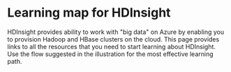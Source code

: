 <properties urlDisplayName="Learn HDInsight" pageTitle="Learning Map for HDInsight | Azure" metaKeywords="" description="Get a suggested flow of resources to go through for learning all you need to know about HDInsight" metaCanonical="" services="hdinsight" documentationCenter="" title="Learning map for HDInsight" authors="nitinme" solutions="big-data" manager="paulettm" editor="cgronlun" />

<tags ms.service="hdinsight" ms.workload="big-data" ms.tgt_pltfrm="na" ms.devlang="na" ms.topic="article" ms.date="09/25/2014" ms.author="nitinme"></tags>

# Learning map for HDInsight

HDInsight provides ability to work with "big data" on Azure by enabling you to provision Hadoop and HBase clusters on the cloud. This page provides links to all the resources that you need to start learning about HDInsight. Use the flow suggested in the illustration for the most effective learning path.

<object type="image/svg+xml" data="https://mysstorage.blob.core.windows.net/picture/HDI.Content.Flow.svg" width="100%" height="100%">
</object>
<!--center><iframe width="780" height="1407" src="https://mysstorage.blob.core.windows.net/picture/HDI.Content.Flow.svg" frameborder="0"></iframe></center--> <!--center><img src = "https://mysstorage.blob.core.windows.net/picture/HDI.ContentFlow.png" title = "" usemap="#imagemap">
    <map name="imagemap">
      <area shape="rect" alt="What is Hadoop on HDInsight" title="What is Hadoop on HDInsight" coords="591,70,717,99" href="http://azure.microsoft.com/en-us/documentation/articles/hdinsight-hadoop-introduction/" target="_blank" />
      <area shape="rect" alt="What is HBase on HDInsight" title="What is HBase on HDInsight" coords="591,107,718,136" href="http://azure.microsoft.com/en-us/documentation/articles/hdinsight-hbase-overview/" target="_blank" />
      <area shape="rect" alt="How is the data stored in HDInsight" title="How is the data stored in HDInsight" coords="591,144,717,174" href="http://azure.microsoft.com/en-us/documentation/articles/hdinsight-use-blob-storage/" target="_blank" />
      <area shape="rect" alt="Get started with HDInsight" title="Get started with HDInsight" coords="591,204,717,233" href="http://azure.microsoft.com/en-us/documentation/articles/hdinsight-get-started/" target="_blank" />
      <area shape="rect" alt="Get started with HBase in HDInsight" title="Get started with HBase in HDInsight" coords="591,241,717,270" href="http://azure.microsoft.com/en-us/documentation/articles/hdinsight-hbase-get-started/" target="_blank" />
      <area shape="rect" alt="Provision a Hadoop cluster" title="Provision a Hadoop cluster" coords="591,303,717,331" href="http://azure.microsoft.com/en-us/documentation/articles/hdinsight-provision-clusters/" target="_blank" />
      <area shape="rect" alt="Provision an HBase cluster" title="Provision an HBase cluster" coords="591,340,718,370" href="http://azure.microsoft.com/en-us/documentation/articles/hdinsight-hbase-provision-vnet/" target="_blank" />
      <area shape="rect" alt="Use Emulator to learn HDInsight" title="Use Emulator to learn HDInsight" coords="568,439,741,495" href="http://azure.microsoft.com/en-us/documentation/articles/hdinsight-get-started-emulator/" target="_blank" />
      <area shape="rect" alt="The Pi Estimator sample" title="The Pi Estimator sample" coords="15,364,140,406" href="http://azure.microsoft.com/en-us/documentation/articles/hdinsight-sample-pi-estimator/" target="_blank" />
      <area shape="rect" alt="The word count sample" title="The word count sample" coords="15,419,140,459" href="http://azure.microsoft.com/en-us/documentation/articles/hdinsight-sample-wordcount/" target="_blank" />
      <area shape="rect" alt="The 10-GB graysort sample" title="The 10-GB graysort sample" coords="15,472,141,512" href="http://azure.microsoft.com/en-us/documentation/articles/hdinsight-sample-10gb-graysort/" target="_blank" />
      <area shape="rect" alt="The C# streaming sample" title="The C# streaming sample" coords="15,526,141,565" href="http://azure.microsoft.com/en-us/documentation/articles/hdinsight-sample-csharp-streaming/" target="_blank" />
      <area shape="rect" alt="Manage HDInsight cluster using the portal" title="Manage HDInsight cluster using the portal" coords="28,712,153,751" href="http://azure.microsoft.com/en-us/documentation/articles/hdinsight-administer-use-management-portal/" target="" />
      <area shape="rect" alt="Manage HDInsight cluster using PowerShell" title="Manage HDInsight cluster using PowerShell" coords="28,761,154,802" href="http://azure.microsoft.com/en-us/documentation/articles/hdinsight-administer-use-powershell/" target="_blank" />
      <area shape="rect" alt="Manage HDInsight cluster using command line" title="Manage HDInsight cluster using command line" coords="28,812,154,852" href="http://azure.microsoft.com/en-us/documentation/articles/hdinsight-administer-use-command-line/" target="_blank" />
      <area shape="rect" alt="Manage HDInsight cluster using Ambari API" title="Manage HDInsight cluster using Ambari API" coords="28,863,154,903" href="http://azure.microsoft.com/en-us/documentation/articles/hdinsight-monitor-use-ambari-api/" target="_blank" />
      <area shape="rect" alt="Availability and reliability of HDInsight clusters" title="Availability and reliability of HDInsight clusters" coords="28,913,153,954" href="http://azure.microsoft.com/en-us/documentation/articles/hdinsight-high-availability/" target="_blank" />
      <area shape="rect" alt="Use Azure Blobs to store cluster data" title="Use Azure Blobs to store cluster data" coords="183,711,309,753" href="http://azure.microsoft.com/en-us/documentation/articles/hdinsight-use-blob-storage/" target="_blank" />
      <area shape="rect" alt="Upload data for Hadoop jobs" title="Upload data for Hadoop jobs" coords="183,761,310,803" href="http://azure.microsoft.com/en-us/documentation/articles/hdinsight-upload-data/" target="_blank" />
      <area shape="rect" alt="Use Hive with Hadoop" title="Use Hive with Hadoop" coords="341,711,466,752" href="http://azure.microsoft.com/en-us/documentation/articles/hdinsight-use-hive/" target="_blank" />
      <area shape="rect" alt="Use Pig with Hadoop" title="Use Pig with Hadoop" coords="341,763,466,803" href="http://azure.microsoft.com/en-us/documentation/articles/hdinsight-use-pig/" target="_blank" />
      <area shape="rect" alt="Use Hadoop MapReduce" title="Use Hadoop MapReduce" coords="341,814,467,855" href="http://azure.microsoft.com/en-us/documentation/articles/hdinsight-use-mapreduce/" target="_blank" />
      <area shape="rect" alt="Use Python with Hive and Pig" title="Use Python with Hive and Pig" coords="341,866,467,906" href="http://azure.microsoft.com/en-us/documentation/articles/hdinsight-python/" target="_blank" />
      <area shape="rect" alt="Submit Hadoop jobs using code" title="Submit Hadoop jobs using code" coords="341,917,466,958" href="http://azure.microsoft.com/en-us/documentation/articles/hdinsight-submit-hadoop-jobs-programmatically" target="_blank" />
      <area shape="rect" alt="Use Oozie with Hadoop" title="Use Oozie with Hadoop" coords="341,969,467,1008" href="http://azure.microsoft.com/en-us/documentation/articles/hdinsight-use-oozie/" target="_blank" />
      <area shape="rect" alt="Use Oozie coordinator with HDInsight" title="Use Oozie coordinator with HDInsight" coords="341,1020,466,1060" href="http://azure.microsoft.com/en-us/documentation/articles/hdinsight-use-oozie-coordinator-time/" target="_blank" />
      <area shape="rect" alt="Develop MapReduce programs in Java" title="Develop MapReduce programs in Java" coords="341,1070,466,1127" href="http://azure.microsoft.com/en-us/documentation/articles/hdinsight-develop-deploy-java-mapreduce/" target="_blank" />
      <area shape="rect" alt="Develop C# streaming jobs for HDInsight" title="Develop C# streaming jobs for HDInsight" coords="341,1138,467,1178" href="http://azure.microsoft.com/en-us/documentation/articles/hdinsight-hadoop-develop-deploy-streaming-jobs/" target="_blank" />
      <area shape="rect" alt="Use Maven with HBase in HDInsight" title="Use Maven with HBase in HDInsight" coords="341,1189,466,1245" href="http://azure.microsoft.com/en-us/documentation/articles/hdinsight-hbase-build-java-maven/" target="_blank" />
      <area shape="rect" alt="Debug error messages in HDInsight" title="Debug error messages in HDInsight" coords="341,1256,467,1296" href="http://azure.microsoft.com/en-us/documentation/articles/hdinsight-debug-jobs/" target="_blank" />
      <area shape="rect" alt="Move data to databases using Sqoop" title="Move data to databases using Sqoop" coords="341,1307,466,1347" href="http://azure.microsoft.com/en-us/documentation/articles/hdinsight-use-sqoop/" target="_blank" />
      <area shape="rect" alt="Serialize data with .NET library for Avro" title="Serialize data with .NET library for Avro" coords="341,1358,466,1399" href="http://azure.microsoft.com/en-us/documentation/articles/hdinsight-dotnet-avro-serialization/" target="_blank" />
      <area shape="rect" alt="HDInsight SDK reference documentation" title="HDInsight SDK reference documentation" coords="341,1409,467,1449" href="http://msdn.microsoft.com/library/azure/dn479185.aspx" target="_blank" />
      <area shape="rect" alt="Use Mahout to generate movie recommendations" title="Use Mahout to generate movie recommendations" coords="496,711,621,752" href="http://azure.microsoft.com/en-us/documentation/articles/hdinsight-mahout/" target="_blank" />
      <area shape="rect" alt="Use Giraph for graph analysis in Hadoop" title="Use Giraph for graph analysis in Hadoop" coords="496,761,622,803" href="http://azure.microsoft.com/en-us/documentation/articles/hdinsight-giraph/" target="_blank" />
      <area shape="rect" alt="Analyze twitter data using Hadoop" title="Analyze twitter data using Hadoop" coords="496,814,621,854" href="http://azure.microsoft.com/en-us/documentation/articles/hdinsight-analyze-twitter-data/" target="_blank" />
      <area shape="rect" alt="Real-time twitter sentiment analysis using Hadoop" title="Real-time twitter sentiment analysis using Hadoop" coords="496,864,621,904" href="http://azure.microsoft.com/en-us/documentation/articles/hdinsight-hbase-analyze-twitter-sentiment/" target="_blank" />
      <area shape="rect" alt="Analyze flight delay data using Hadoop" title="Analyze flight delay data using Hadoop" coords="496,914,621,954" href="http://azure.microsoft.com/en-us/documentation/articles/hdinsight-analyze-flight-delay-data/" target="_blank" />
      <area shape="rect" alt="Export Hadoop data to Excel using Power Query" title="Export Hadoop data to Excel using Power Query" coords="496,964,621,1010" href="http://azure.microsoft.com/en-us/documentation/articles/hdinsight-connect-excel-power-query/" target="_blank" />
      <area shape="rect" alt="Connect Excel and Hadoop using Hive ODBC driver" title="Connect Excel and Hadoop using Hive ODBC driver" coords="496,1020,620,1076" href="http://azure.microsoft.com/en-us/documentation/articles/hdinsight-connect-excel-hive-ODBC-driver/" target="_blank" />
      <area shape="rect" alt="What's new in HDInsight?" title="What's new in HDInsight?" coords="648,713,774,754" href="http://azure.microsoft.com/en-us/documentation/articles/hdinsight-component-versioning/" target="_blank" />
      <area shape="rect" alt="HDInsight release notes" title="HDInsight release notes" coords="648,764,773,804" href="http://azure.microsoft.com/en-us/documentation/articles/hdinsight-release-notes/" target="_blank" />
    </map>
</img></center-->

